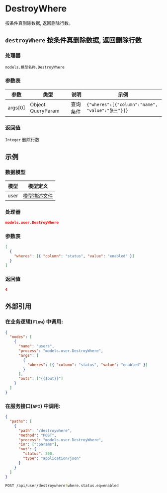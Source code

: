 # DestroyWhere

按条件真删除数据, 返回删除行数。

## `destroyWhere` 按条件真删除数据, 返回删除行数

### 处理器

`models.模型名称.DestroyWhere`

### 参数表

| 参数    | 类型              | 说明     | 示例                                             |
| ------- | ----------------- | -------- | ------------------------------------------------ |
| args[0] | Object QueryParam | 查询条件 | `{"wheres":[{"column":"name", "value":"张三"}]}` |

### 返回值

`Integer` 删除行数

## 示例

### 数据模型

| 模型 | 模型定义                              |
| ---- | ------------------------------------- |
| user | [模型描述文件](../examples/user.json) |

### 处理器

```json
models.user.DestroyWhere
```

### 参数表

```json
[
  {
    "wheres": [{ "column": "status", "value": "enabled" }]
  }
]
```

### 返回值

```json
4
```

## 外部引用

### 在业务逻辑(`Flow`) 中调用:

```json
{
  "nodes": [
    {
      "name": "users",
      "process": "models.user.DestroyWhere",
      "args": [
        {
          "wheres": [{ "column": "status", "value": "enabled" }]
        }
      ],
      "outs": ["{{$out}}"]
    }
  ]
}
```

### 在服务接口(`API`) 中调用:

```json
{
  "paths": [
    {
      "path": "/destroywhere",
      "method": "POST",
      "process": "models.user.DestroyWhere",
      "in": [":params"],
      "out": {
        "status": 200,
        "type": "application/json"
      }
    }
  ]
}
```

```bash
POST /api/user/destroywhere?where.status.eq=enabled
```
